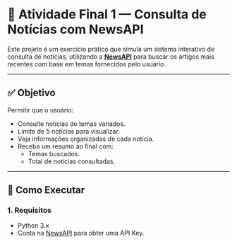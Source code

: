 # 📰 Atividade Final 1 — Consulta de Notícias com NewsAPI

Este projeto é um exercício prático que simula um sistema interativo de consulta de notícias, utilizando a **[NewsAPI](https://newsapi.org/)** para buscar os artigos mais recentes com base em temas fornecidos pelo usuário.

---

## ✅ Objetivo

Permitir que o usuário:
- Consulte notícias de temas variados.
- Limite de 5 notícias para visualizar.
- Veja informações organizadas de cada notícia.
- Receba um resumo ao final com:
  - Temas buscados.
  - Total de notícias consultadas.

---

## 🚀 Como Executar

### 1. Requisitos

- Python 3.x
- Conta na [NewsAPI](https://newsapi.org/) para obter uma API Key.